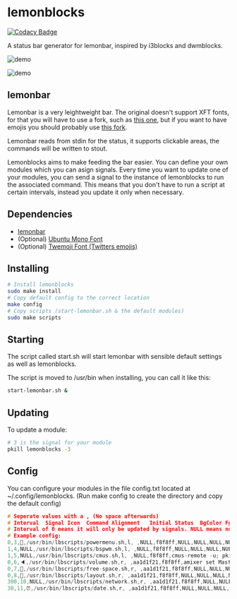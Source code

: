 # lemonblocks

[![Codacy Badge](https://api.codacy.com/project/badge/Grade/eabecb6ab1b44d9583eb3371fdbe8587)](https://app.codacy.com/manual/b3nj4m1n/lemonblocks?utm_source=github.com&utm_medium=referral&utm_content=b3nj5m1n/lemonblocks&utm_campaign=Badge_Grade_Dashboard)

A status bar generator for lemonbar, inspired by i3blocks and dwmblocks.

![demo](https://i.imgur.com/VEPfM47.gif)

![demo](https://i.imgur.com/NkMaIH8.png)

## lemonbar
Lemonbar is a very leightweight bar. The original doesn't support XFT fonts, for that you will have to use a fork, such as [this one](https://aur.archlinux.org/packages/lemonbar-xft-git/), but if you want to have emojis you should probably use [this fork](https://github.com/freundTech/bar).

Lemonbar reads from stdin for the status, it supports clickable areas, the commands will be written to stout.

Lemonblocks aims to make feeding the bar easier. You can define your own modules which you can asign signals. Every time you want to update one of your modules, you can send a signal to the instance of lemonblocks to run the associated command. This means that you don't have to run a script at certain intervals, instead you update it only when necessary.

## Dependencies

*   [lemonbar](https://github.com/freundTech/bar)
*   (Optional) [Ubuntu Mono Font](https://aur.archlinux.org/packages/nerd-fonts-ubuntu-mono/)
*   (Optional) [Twemoji Font (Twitters emojis)](https://aur.archlinux.org/packages/ttf-twemoji/)

## Installing
```bash
# Install lemonblocks
sudo make install
# Copy default config to the correct location
make config
# Copy scripts (start-lemonbar.sh & the default modules)
sudo make scripts
```
## Starting

The script called start.sh will start lemonbar with sensible default settings as well as lemonblocks.

The script is moved to /usr/bin when installing, you can call it like this:
```bash
start-lemonbar.sh &
```

## Updating

To update a module:
```bash
# 3 is the signal for your module
pkill lemonblocks -3
```

## Config
You can configure your modules in the file config.txt located at ~/.config/lemonblocks. (Run make config to create the directory and copy the default config)
```c
# Seperate values with a , (No space afterwards)
# Interval  Signal Icon  Command Alignment   Initial Status  BgColor FgColor LeftClick   MiddleClick RightClick  ScrollUp    ScrollDown Prefix Suffix
# Interval of 0 means it will only be updated by signals. NULL means nothing or default value for icons, colors and mouse events
# Example config:
0,3,🍍,/usr/bin/lbscripts/powermenu.sh,l, ,NULL,f8f8ff,NULL,NULL,NULL,NULL,NULL,[,]
1,4,NULL,/usr/bin/lbscripts/bspwm.sh,l, ,NULL,f8f8ff,NULL,NULL,NULL,NULL,NULL,[,]
1,5,NULL,/usr/bin/lbscripts/cmus.sh,l, ,NULL,f8f8ff,cmus-remote -u; pkill lemonblocks -5,NULL,NULL,cmus-remote -v +1%,cmus-remote -v -1%,[,]
0,6,🔈,/usr/bin/lbscripts/volume.sh,r, ,aa1d1f21,f8f8ff,amixer set Master toggle; pkill lemonblocks -6,NULL,NULL,amixer -q sset Master 1%+; pkill lemonblocks -6,amixer -q sset Master 1%-; pkill lemonblocks -6,[,]
0,7,📁,/usr/bin/lbscripts/free-space.sh,r, ,aa1d1f21,f8f8ff,NULL,NULL,NULL,NULL,NULL,[,]
0,8,🐒,/usr/bin/lbscripts/layout.sh,r, ,aa1d1f21,f8f8ff,NULL,NULL,NULL,NULL,NULL,[,]
300,10,NULL,/usr/bin/lbscripts/network.sh,r, ,aa1d1f21,f8f8ff,NULL,NULL,NULL,NULL,NULL,[,]
30,11,⏰,/usr/bin/lbscripts/date.sh,r, ,aa1d1f21,f8f8ff,NULL,NULL,NULL,NULL,NULL,[,]
```
